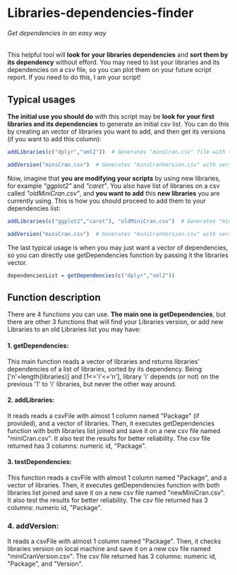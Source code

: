 # Libraries-dependencies-finder

###### Get dependencies in an easy way

This helpful tool will **look for your libraries dependencies** and **sort them by its dependency** without efford. You may need to list your libraries and its dependencies on a csv file, so you can plot them on your future script report. If you need to do this, I am your script!


## Typical usages

**The initial use you should do** with this script may be **look for your first libraries and its dependencies** to generate an initial csv list. You can do this by creating an vector of libraries you want to add, and then get its versions (if you want to add this column):
```R
addLibraries(c("dplyr","xml2"))  # Generates "miniCran.csv" file with this two libraries and its dependencies

addVersion("miniCran.csv")  # Generates "miniCranVersion.csv" with versions & libraries names

```


Now, imagine that **you are modifying your scripts** by using new libraries, for example _"ggplot2"_ and _"caret"_. You also have list of libraries on a csv called _"oldMiniCran.csv"_, and **you want to add** this **new libraries** you are currently using. This is how you should proceed to add them to your dependencies list:
```R
addLibraries(c("ggplot2","caret"), "oldMiniCran.csv")  # Generates "miniCran.csv"

addVersion("miniCran.csv")  # Generates "miniCranVersion.csv" with versions & libraries names

```

The last typical usage is when you may just want a vector of dependencies, so you can directly use getDependencies function by passing it the libraries vector.
```R
dependenciesList = getDependencies(c("dplyr","xml2"))
```

## Function description

There are 4 functions you can use. **The main one is getDependencies**, but there are other 3 functions that will find your Libraries version, or add new Libraries to an old Libraries list you may have:

#### 1. getDependencies:
This main function reads a vector of libraries and returns libraries' dependencies of a list of libraries, sorted by its dependency. Being ['n'=length(libraries)] and [1<='i'<='n'], library 'i' depends (or not)  on the previous '1' to 'i' libraries, but never the other way around.

#### 2. addLibraries:
It reads reads a csvFile with almost 1 column named "Package" (if provided), and a vector of libraries. Then, it executes getDependencies function with both libraries list joined and save it on a new csv file named "miniCran.csv". It also test the results for better reliability. The csv file returned has 3  columns: numeric id, "Package".

#### 3. testDependencies:
This function reads a csvFile with almost 1 column named "Package", and a vector of libraries. Then, it executes getDependencies function with both libraries list joined and save it on a new csv file named "newMiniCran.csv". It also test the results for better reliability. The csv file returned has 3 columns: numeric id, "Package".

### 4. addVersion:
It reads a csvFile with almost 1 column named "Package". Then, it checks libraries version on local machine and save it on a new csv file named "miniCranVersion.csv". The csv file returned has 3 columns: numeric id, "Package", and "Version".

